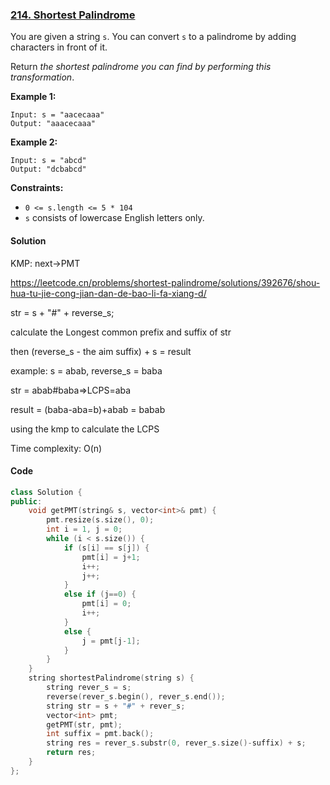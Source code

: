 ### [214. Shortest Palindrome](https://leetcode.com/problems/shortest-palindrome/)

You are given a string `s`. You can convert `s` to a palindrome by adding characters in front of it.

Return *the shortest palindrome you can find by performing this transformation*.

**Example 1:**

```
Input: s = "aacecaaa"
Output: "aaacecaaa"
```

**Example 2:**

```
Input: s = "abcd"
Output: "dcbabcd"
```

 

**Constraints:**

- `0 <= s.length <= 5 * 104`
- `s` consists of lowercase English letters only.

#### Solution

KMP: next->PMT

https://leetcode.cn/problems/shortest-palindrome/solutions/392676/shou-hua-tu-jie-cong-jian-dan-de-bao-li-fa-xiang-d/

str = s + "#" + reverse_s;

calculate the Longest common prefix and suffix of str

then (reverse_s - the aim suffix) + s = result

example: s = abab, reverse_s = baba

str = abab#baba=>LCPS=aba

result = (baba-aba=b)+abab = babab

using the kmp to calculate the LCPS

Time complexity: O(n)

#### Code

```c++
class Solution {
public:
    void getPMT(string& s, vector<int>& pmt) {
        pmt.resize(s.size(), 0);
        int i = 1, j = 0;
        while (i < s.size()) {
            if (s[i] == s[j]) {
                pmt[i] = j+1;
                i++;
                j++;
            }
            else if (j==0) {
                pmt[i] = 0;
                i++;
            }
            else {
                j = pmt[j-1];
            }
        }
    }
    string shortestPalindrome(string s) {
        string rever_s = s;
        reverse(rever_s.begin(), rever_s.end());
        string str = s + "#" + rever_s;
        vector<int> pmt;
        getPMT(str, pmt);
        int suffix = pmt.back();
        string res = rever_s.substr(0, rever_s.size()-suffix) + s;
        return res;
    }
};
```





